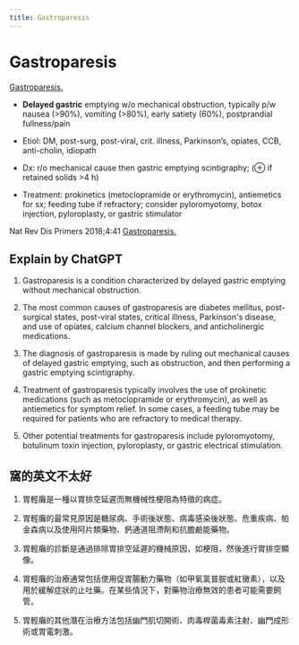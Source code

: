 ```yaml
---
title: Gastroparesis
---
```

# Gastroparesis

[Gastroparesis.](https://www.ncbi.nlm.nih.gov/pubmed/30385743)

* **Delayed gastric** emptying w/o mechanical obstruction, typically p/w nausea (>90%), vomiting (>80%), early satiety (60%), postprandial fullness/pain

* Etiol: DM, post-surg, post-viral, crit. illness, Parkinson’s, opiates, CCB, anti-cholin, idiopath

* Dx: r/o mechanical cause then gastric emptying scintigraphy; (⊕ if retained solids >4 h)

* Treatment: prokinetics (metoclopramide or erythromycin), antiemetics for sx; feeding tube if refractory; consider pyloromyotomy, botox injection, pyloroplasty, or gastric stimulator

Nat Rev Dis Primers 2018;4:41
[Gastroparesis.](https://www.ncbi.nlm.nih.gov/pubmed/30385743)


## Explain by ChatGPT


1. Gastroparesis is a condition characterized by delayed gastric emptying without mechanical obstruction.

2. The most common causes of gastroparesis are diabetes mellitus, post-surgical states, post-viral states, critical illness, Parkinson's disease, and use of opiates, calcium channel blockers, and anticholinergic medications.

3. The diagnosis of gastroparesis is made by ruling out mechanical causes of delayed gastric emptying, such as obstruction, and then performing a gastric emptying scintigraphy.

4. Treatment of gastroparesis typically involves the use of prokinetic medications (such as metoclopramide or erythromycin), as well as antiemetics for symptom relief. In some cases, a feeding tube may be required for patients who are refractory to medical therapy.

5. Other potential treatments for gastroparesis include pyloromyotomy, botulinum toxin injection, pyloroplasty, or gastric electrical stimulation.

## 窩的英文不太好

1. 胃輕癱是一種以胃排空延遲而無機械性梗阻為特徵的病症。

2. 胃輕癱的最常見原因是糖尿病、手術後狀態、病毒感染後狀態、危重疾病、帕金森病以及使用阿片類藥物、鈣通道阻滯劑和抗膽鹼能藥物。

3. 胃輕癱的診斷是通過排除胃排空延遲的機械原因，如梗阻，然後進行胃排空顯像。

4. 胃輕癱的治療通常包括使用促胃腸動力藥物（如甲氧氯普胺或紅黴素），以及用於緩解症狀的止吐藥。在某些情況下，對藥物治療無效的患者可能需要飼管。

5. 胃輕癱的其他潛在治療方法包括幽門肌切開術、肉毒桿菌毒素注射、幽門成形術或胃電刺激。

